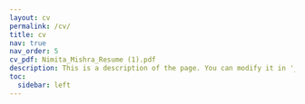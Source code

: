 ```yaml
---
layout: cv
permalink: /cv/
title: cv
nav: true
nav_order: 5
cv_pdf: Nimita_Mishra_Resume (1).pdf
description: This is a description of the page. You can modify it in '_pages/cv.md'. You can also change or remove the top pdf download button.
toc:
  sidebar: left
---
```

